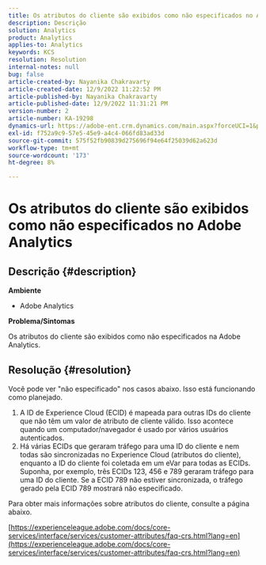 ```yaml
---
title: Os atributos do cliente são exibidos como não especificados no Adobe Analytics
description: Descrição
solution: Analytics
product: Analytics
applies-to: Analytics
keywords: KCS
resolution: Resolution
internal-notes: null
bug: false
article-created-by: Nayanika Chakravarty
article-created-date: 12/9/2022 11:22:52 PM
article-published-by: Nayanika Chakravarty
article-published-date: 12/9/2022 11:31:21 PM
version-number: 2
article-number: KA-19298
dynamics-url: https://adobe-ent.crm.dynamics.com/main.aspx?forceUCI=1&pagetype=entityrecord&etn=knowledgearticle&id=4508b765-1878-ed11-81aa-6045bd006b3d
exl-id: f752a9c9-57e5-45e9-a4c4-066fd83ad33d
source-git-commit: 575f52fb90839d275696f94e64f25039d62a623d
workflow-type: tm+mt
source-wordcount: '173'
ht-degree: 8%

---
```


# Os atributos do cliente são exibidos como não especificados no Adobe Analytics

## Descrição {#description}


<b>Ambiente</b>

- Adobe Analytics

<b>Problema/Sintomas</b>

Os atributos do cliente são exibidos como não especificados na Adobe Analytics.


## Resolução {#resolution}




Você pode ver &quot;não especificado&quot; nos casos abaixo. Isso está funcionando como planejado.

1. A ID de Experience Cloud (ECID) é mapeada para outras IDs do cliente que não têm um valor de atributo de cliente válido. Isso acontece quando um computador/navegador é usado por vários usuários autenticados.
2. Há várias ECIDs que geraram tráfego para uma ID do cliente e nem todas são sincronizadas no Experience Cloud (atributos do cliente), enquanto a ID do cliente foi coletada em um eVar para todas as ECIDs. Suponha, por exemplo, três ECIDs 123, 456 e 789 geraram tráfego para uma ID do cliente. Se a ECID 789 não estiver sincronizada, o tráfego gerado pela ECID 789 mostrará não especificado.




Para obter mais informações sobre atributos do cliente, consulte a página abaixo.

[https://experienceleague.adobe.com/docs/core-services/interface/services/customer-attributes/faq-crs.html?lang=en](https://experienceleague.adobe.com/docs/core-services/interface/services/customer-attributes/faq-crs.html?lang=en)
